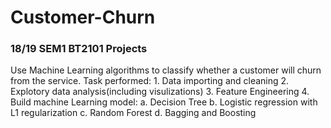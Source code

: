 # Customer-Churn
### 18/19 SEM1 BT2101 Projects

Use Machine Learning algorithms to classify whether a customer will churn from the service.
Task performed:
    1. Data importing and cleaning
    2. Explotory data analysis(including visulizations)
    3. Feature Engineering
    4. Build machine Learning model:
         a. Decision Tree
         b. Logistic regression with L1 regularization
         c. Random Forest
         d. Bagging and Boosting
         
       
